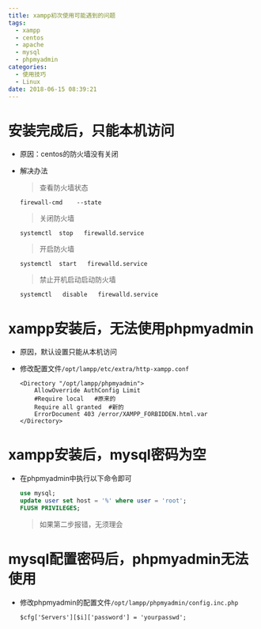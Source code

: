 ```yaml
---
title: xampp初次使用可能遇到的问题
tags:
  - xampp
  - centos
  - apache
  - mysql
  - phpmyadmin
categories:
  - 使用技巧
  - Linux
date: 2018-06-15 08:39:21
---
```


# 安装完成后，只能本机访问

- 原因：centos的防火墙没有关闭

- 解决办法

  > 查看防火墙状态 

  ```shell
  firewall-cmd    --state
  ```

  > 关闭防火墙 

  ```shell
  systemctl  stop   firewalld.service
  ```

  > 开启防火墙 

  ```shell
  systemctl  start   firewalld.service
  ```

  > 禁止开机启动启动防火墙 

  ```shell
  systemctl   disable   firewalld.service
  ```

# xampp安装后，无法使用phpmyadmin

- 原因，默认设置只能从本机访问

- 修改配置文件``/opt/lampp/etc/extra/http-xampp.conf``

  ```shell
  <Directory "/opt/lampp/phpmyadmin">
      AllowOverride AuthConfig Limit
      #Require local   #原来的
      Require all granted  #新的
      ErrorDocument 403 /error/XAMPP_FORBIDDEN.html.var
  </Directory>
  
  ```

# xampp安装后，mysql密码为空

- 在phpmyadmin中执行以下命令即可

  ```sql
  use mysql;
  update user set host = '%' where user = 'root';
  FLUSH PRIVILEGES;
  ```

  > 如果第二步报错，无须理会

# mysql配置密码后，phpmyadmin无法使用

- 修改phpmyadmin的配置文件``/opt/lampp/phpmyadmin/config.inc.php``

  ```shell
  $cfg['Servers'][$i]['password'] = 'yourpasswd';
  ```

